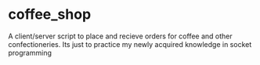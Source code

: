 # coffee_shop
A client/server script to place and recieve orders for coffee and other confectioneries. Its just to practice my newly acquired knowledge in socket programming
